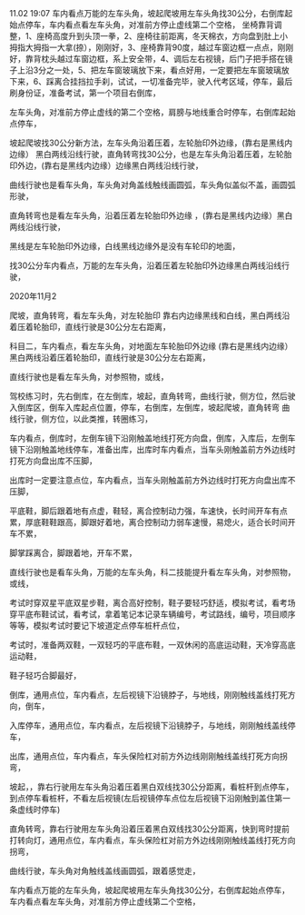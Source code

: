 11.02 19:07
车内看点万能的左车头角，坡起爬坡用左车头角找30公分，右倒库起始点停车，车内看点看左车头角，对准前方停止虚线第二个空格，
坐椅靠背调整，1、座椅高度升到头顶一拳，2、座椅往前距离，冬天棉衣，方向盘到肚上小拇指大拇指一大拿(捺），刚刚好，3、座椅靠背90度，越过车窗边框一点点，刚刚好，靠背枕头越过车窗边框，系上安全带，4、调后左右视镜，后门子把手搭在镜子上沿3分之一处，5、把左车窗玻璃放下来，看点好用，一定要把左车窗玻璃放下来，6、踩离合挂挡拉手刹，试试，一切准备完毕，驶入代考区域，停车，最后刷身份证，准备考试，第一个项目右倒库，

左车头角，对准前方停止虚线的第二个空格，肩膀与地线重合时停车，右倒库起始点停车，

坡起爬坡找30公分新方法，左车头角沿着压着，左轮胎印外边缘，(靠右是黑线内边缘）   黑白两线沿线行驶，直角转弯找30公分，也是左车头角沿着压着，左轮胎印外边，(靠右是黑线内边缘）边缘黑白两线沿线行驶，

曲线行驶也是看车头角，车头角对角盖线触线画圆弧，车头角似盖似不盖，画圆弧形驶，

直角转弯也是看左车头角，沿着压着左轮胎印外边缘  ，(靠右是黑线内边缘）黑白两线沿线行驶，

黑线是左车轮胎印外边缘，白线黑线边缘外是没有车轮印的地面，

找30公分车内看点，万能的左车头角，沿着压着左轮胎印外边缘黑白两线沿线行驶，


2020年11月2

爬坡，直角转弯，看左车头角，对左轮胎印
靠右内边缘黑线和白线，黑白两线沿着压着轮胎印，直线行驶是30公分左右距离，


科目二，车内看点，看左车头角，对地面左车轮胎印外边缘  (靠右是黑线内边缘）黑白两线沿着压着轮胎印，直线行驶是30公分左右距离，

直线行驶也是看左车头角，对参照物，或线，

驾校练习时，先右倒库，在左倒库，坡起，直角转弯，曲线行驶，侧方位，然后驶入倒库区，倒车入库起点位置，停车，右倒库，左倒库，坡起爬坡，直角转弯 曲线行驶，侧方位，以此类推，转圈练习，


车内看点，倒库时，左倒车镜下沿刚触盖地线打死方向盘，倒库，入库后，左倒车镜下沿刚触盖地线停车，准备出库，出库时车内看点，当车头刚触盖前方外边线时打死方向盘出库不压脚，

出库时一定要注意点位，车内看点，当车头刚触盖前方外边线时打死方向盘出库不压脚，

平底鞋，脚后跟着地有点虚，鞋轻，离合控制动力强，车速快，长时间开车有点累，厚底鞋鞋跟高，脚跟好着地，离合控制动力弱车速慢，易熄火，适合长时间开车不累，

脚掌踩离合，脚跟着地，开车不累，


直线行驶也是看车头角，万能的左车头角，科二技能提升看左车头角，对参照物，或线，

考试时穿双星平底双星步鞋，离合高好控制，鞋子要轻巧舒适，模拟考试，看考场穿平底布鞋试试，看考试，拿着笔记本记录车辆编号，考试路线，编号，项目顺序等等，模拟考试时要记下坡道定点停车桩杆点位，

考试时，准备两双鞋，一双轻巧的平底布鞋，一双休闲的高底运动鞋，天冷穿高底运动鞋，

鞋子轻巧合脚最好，



倒库，通用点位，车内看点，左后视镜下沿镜脖子，与地线，刚刚触线盖线打死方向，倒车，


入库停车，通用点位，车内看点，左后视镜下沿镜脖子，与地线，刚刚触线盖线停车，

出库，通用点位，车内看点，车头保险杠对前方外边线刚刚触线盖线打死方向拐弯，

坡起，，靠右行驶用左车头角沿着压着黑白双线找30公分距离，看桩杆到点停车，到点停车看桩杆，不看左后视镜(左后视镜停车点位左后视镜下沿刚触到盖住第一条虚线时停车)


直角转弯，靠右行驶用左车头角沿着压着黑白双线找30公分距离，快到弯时提前打转向灯，通用点位，车内看点，车头保险杠对前方外边线刚刚触线盖线打死方向拐弯，


曲线行驶，车头角对角触线盖线画圆弧，跟着感觉走，

车内看点万能的左车头角，坡起爬坡用左车头角找30公分，右倒库起始点停车，车内看点看左车头角，对准前方停止虚线第二个空格，















